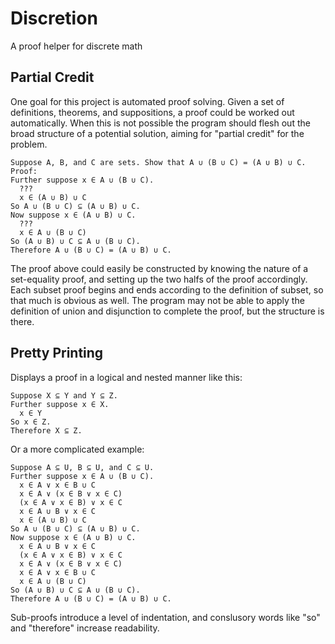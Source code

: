 Discretion
==========

A proof helper for discrete math

## Partial Credit
One goal for this project is automated proof solving. Given a set of definitions, theorems, and suppositions, a proof could be worked out automatically. When this is not possible the program should flesh out the broad structure of a potential solution, aiming for "partial credit" for the problem.

```
Suppose A, B, and C are sets. Show that A ∪ (B ∪ C) = (A ∪ B) ∪ C.
Proof:
Further suppose x ∈ A ∪ (B ∪ C).
  ???
  x ∈ (A ∪ B) ∪ C
So A ∪ (B ∪ C) ⊆ (A ∪ B) ∪ C.
Now suppose x ∈ (A ∪ B) ∪ C.
  ???
  x ∈ A ∪ (B ∪ C)
So (A ∪ B) ∪ C ⊆ A ∪ (B ∪ C).
Therefore A ∪ (B ∪ C) = (A ∪ B) ∪ C.
```
The proof above could easily be constructed by knowing the nature of a set-equality proof, and setting up the two halfs of the proof accordingly. Each subset proof begins and ends according to the definition of subset, so that much is obvious as well. The program may not be able to apply the definition of union and disjunction to complete the proof, but the structure is there.

## Pretty Printing
Displays a proof in a logical and nested manner like this:

```
Suppose X ⊆ Y and Y ⊆ Z.
Further suppose x ∈ X.
  x ∈ Y
So x ∈ Z.
Therefore X ⊆ Z.
```
Or a more complicated example:
```
Suppose A ⊆ U, B ⊆ U, and C ⊆ U.
Further suppose x ∈ A ∪ (B ∪ C).
  x ∈ A ∨ x ∈ B ∪ C
  x ∈ A ∨ (x ∈ B ∨ x ∈ C)
  (x ∈ A ∨ x ∈ B) ∨ x ∈ C
  x ∈ A ∪ B ∨ x ∈ C
  x ∈ (A ∪ B) ∪ C
So A ∪ (B ∪ C) ⊆ (A ∪ B) ∪ C.
Now suppose x ∈ (A ∪ B) ∪ C.
  x ∈ A ∪ B ∨ x ∈ C
  (x ∈ A ∨ x ∈ B) ∨ x ∈ C
  x ∈ A ∨ (x ∈ B ∨ x ∈ C)
  x ∈ A ∨ x ∈ B ∪ C
  x ∈ A ∪ (B ∪ C)
So (A ∪ B) ∪ C ⊆ A ∪ (B ∪ C).
Therefore A ∪ (B ∪ C) = (A ∪ B) ∪ C.
```

Sub-proofs introduce a level of indentation, and conslusory words like "so" and "therefore" increase readability.
